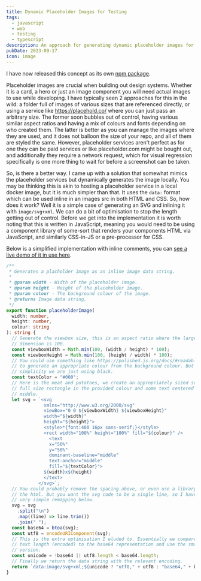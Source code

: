 ```yaml
---
title: Dynamic Placeholder Images for Testing
tags:
  - javascript
  - web
  - testing
  - typescript
description: An approach for generating dynamic placeholder images for visual regression testing.
pubDate: 2023-09-17
icon: image
---
```


<p class="text-text-subtle">I have now released this concept as its own <a href="https://www.npmjs.com/package/placeholder-image-data-url-svg">npm package</a>.</p>

Placeholder images are crucial when building out design systems. Whether it is a card, a hero or just an image component you will need actual images to use while developing. I have typically seen 2 approaches for this in the wild: a folder full of images of various sizes that are referenced directly, or using a service like https://placehold.co/ where you can just pass an arbitrary size. The former soon bubbles out of control, having various similar aspect ratios and having a mix of colours and fonts depending on who created them. The latter is better as you can manage the images where they are used, and it does not balloon the size of your repo, and all of them are styled the same. However, placeholder services aren't perfect as for one they can be paid services or like placeholder.com might be bought out, and additionally they require a network request, which for visual regression specifically is one more thing to wait for before a screenshot can be taken.

So, is there a better way. I came up with a solution that somewhat mimics the placeholder services but dynamically generates the image locally. You may be thinking this is akin to hosting a placeholder service in a local docker image, but it is much simpler than that. It uses the `data:` format which can be used inline in an images src in both HTML and CSS. So, how does it work? Well it is a simple case of generating an SVG and inlining it with `image/svg+xml`. We can do a bit of optimisation to stop the length getting out of control. Before we get into the implementation it is worth noting that this is written in JavaScript, meaning you would need to be using a component library of some-sort that renders your components HTML via JavaScript, and similarly CSS-in-JS or a pre-processor for CSS.

Below is a simplified implementation with inline comments, you can [see a live demo of it in use here](https://stackblitz.com/edit/stackblitz-starters-bjrx9u?file=src%2FplaceholderImage.ts).

```typescript twoslash
/**
 * Generates a placholder image as an inline image data string.
 *
 * @param width - Width of the placeholder image.
 * @param height - Height of the placeholder image.
 * @param colour - The background colour of the image.
 * @returns Image data string.
 */
export function placeholderImage(
  width: number,
  height: number,
  colour: string
): string {
  // Generate the viewbox size, this is an aspect ratio where the larger
  // dimension is 100.
  const viewboxWidth = Math.min(100, (width / height) * 100);
  const viewboxHeight = Math.min(100, (height / width) * 100);
  // You could use something like https://polished.js.org/docs/#readablecolor here
  // to generate an appropriate colour from the background colour. But for
  // simplicity we are just using black.
  const textColor = "#000";
  // Here is the meat and potatoes, we create an appropriately sized svg with a
  // full size rectangle in the provided colour and some text centered in the
  // middle.
  let svg = `<svg
              xmlns="http://www.w3.org/2000/svg"
              viewBox="0 0 ${viewboxWidth} ${viewboxHeight}"
              width="${width}"
              height="${height}">
              <style>*{font:400 16px sans-serif;}</style>
              <rect width="100%" height="100%" fill="${colour}" />
                <text
                x="50%"
                y="50%"
                dominant-baseline="middle"
                text-anchor="middle"
                fill="${textColor}">
              ${width}x${height}
              </text>
            </svg>`;
  // You could probably remove the spacing above, or even use a library to minify
  // the html. But you want the svg code to be a single line, so I have done a
  // very simple remapping below.
  svg = svg
    .split("\n")
    .map((line) => line.trim())
    .join(" ");
  const base64 = btoa(svg);
  const utf8 = encodeURIComponent(svg);
  // This is the extra optimisation I eluded to. Essentially we compare the full
  // text length (encoded) to the base64 representation and use the smaller
  // version.
  const unicode = !base64 || utf8.length < base64.length;
  // Finally we return the data string with the relevant encoding.
  return `data:image/svg+xml;${unicode ? "utf8," + utf8 : "base64," + base64}`;
}
```
